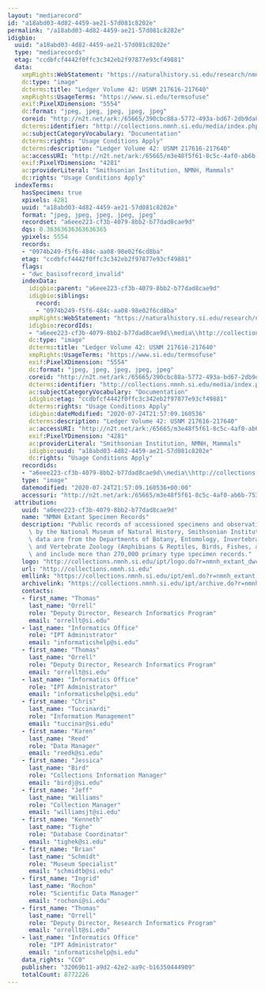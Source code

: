 ```yaml
---
layout: "mediarecord"
id: "a18abd03-4d82-4459-ae21-57d081c8202e"
permalink: "/a18abd03-4d82-4459-ae21-57d081c8202e"
idigbio:
  uuid: "a18abd03-4d82-4459-ae21-57d081c8202e"
  type: "mediarecords"
  etag: "ccdbfcf4442f0ffc3c342eb2f97877e93cf49881"
  data:
    xmpRights:WebStatement: "https://naturalhistory.si.edu/research/nmnh-collections/museum-collections-policies"
    dc:type: "image"
    dcterms:title: "Ledger Volume 42: USNM 217616-217640"
    xmpRights:UsageTerms: "https://www.si.edu/termsofuse"
    exif:PixelXDimension: "5554"
    dc:format: "jpeg, jpeg, jpeg, jpeg, jpeg"
    coreid: "http://n2t.net/ark:/65665/390cbc88a-5772-493a-bd67-2db9da86e731"
    dcterms:identifier: "http://collections.nmnh.si.edu/media/index.php?irn=14604295"
    ac:subjectCategoryVocabulary: "Documentation"
    dcterms:rights: "Usage Conditions Apply"
    dcterms:description: "Ledger Volume 42: USNM 217616-217640"
    ac:accessURI: "http://n2t.net/ark:/65665/m3e48f5f61-8c5c-4af0-ab6b-7537e2f603fd"
    exif:PixelYDimension: "4281"
    ac:providerLiteral: "Smithsonian Institution, NMNH, Mammals"
    dc:rights: "Usage Conditions Apply"
  indexTerms:
    hasSpecimen: true
    xpixels: 4281
    uuid: "a18abd03-4d82-4459-ae21-57d081c8202e"
    format: "jpeg, jpeg, jpeg, jpeg, jpeg"
    recordset: "a6eee223-cf3b-4079-8bb2-b77dad8cae9d"
    dqs: 0.36363636363636365
    ypixels: 5554
    records:
    - "0974b249-f5f6-484c-aa08-98e02f6cd8ba"
    etag: "ccdbfcf4442f0ffc3c342eb2f97877e93cf49881"
    flags:
    - "dwc_basisofrecord_invalid"
    indexData:
      idigbio:parent: "a6eee223-cf3b-4079-8bb2-b77dad8cae9d"
      idigbio:siblings:
        record:
        - "0974b249-f5f6-484c-aa08-98e02f6cd8ba"
      xmpRights:WebStatement: "https://naturalhistory.si.edu/research/nmnh-collections/museum-collections-policies"
      idigbio:recordIds:
      - "a6eee223-cf3b-4079-8bb2-b77dad8cae9d\\media\\http://collections.nmnh.si.edu/media/index.php?irn=14604295"
      dc:type: "image"
      dcterms:title: "Ledger Volume 42: USNM 217616-217640"
      xmpRights:UsageTerms: "https://www.si.edu/termsofuse"
      exif:PixelXDimension: "5554"
      dc:format: "jpeg, jpeg, jpeg, jpeg, jpeg"
      coreid: "http://n2t.net/ark:/65665/390cbc88a-5772-493a-bd67-2db9da86e731"
      dcterms:identifier: "http://collections.nmnh.si.edu/media/index.php?irn=14604295"
      ac:subjectCategoryVocabulary: "Documentation"
      idigbio:etag: "ccdbfcf4442f0ffc3c342eb2f97877e93cf49881"
      dcterms:rights: "Usage Conditions Apply"
      idigbio:dateModified: "2020-07-24T21:57:09.160536"
      dcterms:description: "Ledger Volume 42: USNM 217616-217640"
      ac:accessURI: "http://n2t.net/ark:/65665/m3e48f5f61-8c5c-4af0-ab6b-7537e2f603fd"
      exif:PixelYDimension: "4281"
      ac:providerLiteral: "Smithsonian Institution, NMNH, Mammals"
      idigbio:uuid: "a18abd03-4d82-4459-ae21-57d081c8202e"
      dc:rights: "Usage Conditions Apply"
    recordids:
    - "a6eee223-cf3b-4079-8bb2-b77dad8cae9d\\media\\http://collections.nmnh.si.edu/media/index.php?irn=14604295"
    type: "image"
    datemodified: "2020-07-24T21:57:09.160536+00:00"
    accessuri: "http://n2t.net/ark:/65665/m3e48f5f61-8c5c-4af0-ab6b-7537e2f603fd"
  attribution:
    uuid: "a6eee223-cf3b-4079-8bb2-b77dad8cae9d"
    name: "NMNH Extant Specimen Records"
    description: "Public records of accessioned specimens and observations curated\
      \ by the National Museum of Natural History, Smithsonian Institution. These\
      \ data are from the Departments of Botany, Entomology, Invertebrate Zoology\
      \ and Vertebrate Zoology (Amphibians & Reptiles, Birds, Fishes, and Mammals)\
      \ and include more than 270,000 primary type specimen records."
    logo: "http://collections.nmnh.si.edu/ipt/logo.do?r=nmnh_extant_dwc-a"
    url: "http://collections.nmnh.si.edu"
    emllink: "https://collections.nmnh.si.edu/ipt/eml.do?r=nmnh_extant_dwc-a"
    archivelink: "https://collections.nmnh.si.edu/ipt/archive.do?r=nmnh_extant_dwc-a"
    contacts:
    - first_name: "Thomas"
      last_name: "Orrell"
      role: "Deputy Director, Research Informatics Program"
      email: "orrellt@si.edu"
    - last_name: "Informatics Office"
      role: "IPT Administrator"
      email: "informaticshelp@si.edu"
    - first_name: "Thomas"
      last_name: "Orrell"
      role: "Deputy Director, Research Informatics Program"
      email: "orrellt@si.edu"
    - last_name: "Informatics Office"
      role: "IPT Administrator"
      email: "informaticshelp@si.edu"
    - first_name: "Chris"
      last_name: "Tuccinardi"
      role: "Information Management"
      email: "tuccinar@si.edu"
    - first_name: "Karen"
      last_name: "Reed"
      role: "Data Manager"
      email: "reedk@si.edu"
    - first_name: "Jessica"
      last_name: "Bird"
      role: "Collections Information Manager"
      email: "birdj@si.edu"
    - first_name: "Jeff"
      last_name: "Williams"
      role: "Collection Manager"
      email: "williamsjt@si.edu"
    - first_name: "Kenneth"
      last_name: "Tighe"
      role: "Database Coordinator"
      email: "tighek@si.edu"
    - first_name: "Brian"
      last_name: "Schmidt"
      role: "Museum Specialist"
      email: "schmidtb@si.edu"
    - first_name: "Ingrid"
      last_name: "Rochon"
      role: "Scientific Data Manager"
      email: "rochoni@si.edu"
    - first_name: "Thomas"
      last_name: "Orrell"
      role: "Deputy Director, Research Informatics Program"
      email: "orrellt@si.edu"
    - last_name: "Informatics Office"
      role: "IPT Administrator"
      email: "informaticshelp@si.edu"
    data_rights: "CC0"
    publisher: "32069b11-a9d2-42e2-aa9c-b16350444909"
    totalCount: 8772226
---
```

